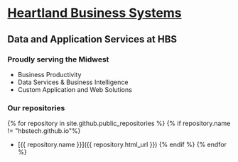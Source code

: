 # [Heartland Business Systems](https://www.hbs.net/solutions/data-application-solutions)

## Data and Application Services at HBS
### Proudly serving the Midwest

  - Business Productivity
  - Data Services & Business Intelligence
  - Custom Application and Web Solutions

### Our repositories
{% for repository in site.github.public_repositories %}
  {% if repository.name != "hbstech.github.io"%}
  * [{{ repository.name }}]({{ repository.html_url }})
  {% endif %}
{% endfor %}
